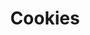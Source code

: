 ---
title: 'Cookies'
thumbnail: 'https://acnhcdn.com/2.0/CookingIcon/FtrCookiePlainCropped.png'
ingredients:
  -
    id: 'flour'
    type: 'misc'
    quantity: 1
  -
    id: 'sugar'
    type: 'misc'
    quantity: 1
layout: '../../layouts/RecipeDetail.astro'
---